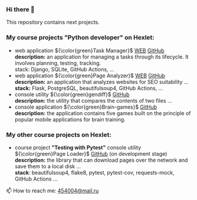 ### Hi there 👋

This repository contains next projects.  

### My course projects "Python developer" on Hexlet:
- web application ${\color{green}Task Manager\}$
  [WEB](https://task-manager-cecs.onrender.com) 
  [GitHub](https://github.com/serVmik/python-project-52.git)  
  **description:** an application for  managing a tasks through its lifecycle.
  It involves planning, testing, tracking.  
  stack: Django, SQLite, GitHub Actions, ...
- web application ${\color{green}Page Analyzer\}$
  [WEB](https://servmik-python-project-83-5lp0.onrender.com) 
  [GitHub](https://github.com/serVmik/python-project-83.git)  
  **description:** an application that analyzes websites for SEO suitability ...  
  **stack:** Flask, PostgreSQL, beautifulsoup4, GitHub Actions, ...
- console utility ${\color{green}gendiff\}$ [GitHub](https://github.com/serVmik/gendiff.git)  
  **description:** the utility that compares the contents of two files ...  
- console application ${\color{green}Brain-games\}$ [GitHub](https://github.com/serVmik/Brain-games.git)  
  **description:** the application contains five games built on the principle of popular mobile applications for brain training.

### My other course projects on Hexlet:
- course project **"Testing with Pytest"** 
  console utility ${\color{green}Page Loader\}$ [GitHub](https://github.com/serVmik/python-pytest-testing-project-79.git) (on development stage)    
  **description:** the library that can download pages over the network and save them to a local disk ...  
  **stack**: beautifulsoup4, flake8, pytest, pytest-cov, requests-mock, GitHub Actions ...

📫 How to reach me: 454004@mail.ru
